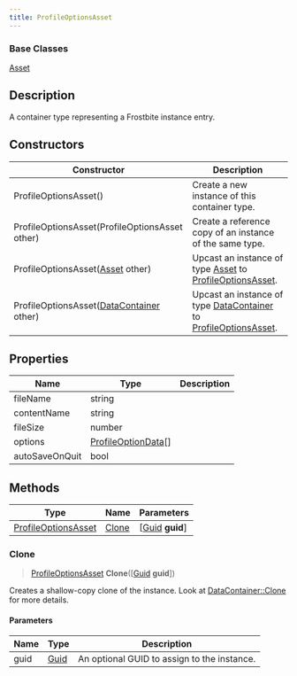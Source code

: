 ```yaml
---
title: ProfileOptionsAsset
---
```

### Base Classes

[Asset](Asset)

## Description

A container type representing a Frostbite instance entry.

## Constructors

| Constructor                                                                    | Description                                                                                                                   |
| ------------------------------------------------------------------------------ | ----------------------------------------------------------------------------------------------------------------------------- |
| ProfileOptionsAsset()                                                          | Create a new instance of this container type.                                                                                 |
| ProfileOptionsAsset(ProfileOptionsAsset other)                                 | Create a reference copy of an instance of the same type.                                                                      |
| ProfileOptionsAsset([Asset](Asset) other)                                      | Upcast an instance of type [Asset](Asset) to [ProfileOptionsAsset](ProfileOptionsAsset).                                      |
| ProfileOptionsAsset([DataContainer](/vext/ref/shared/class/datacontainer) other) | Upcast an instance of type [DataContainer](/vext/ref/shared/class/datacontainer) to [ProfileOptionsAsset](ProfileOptionsAsset). |

## Properties

| Name           | Type                                       | Description |
| -------------- | ------------------------------------------ | ----------- |
| fileName       | string                                     |             |
| contentName    | string                                     |             |
| fileSize       | number                                     |             |
| options        | [ProfileOptionData](ProfileOptionData)\[\] |             |
| autoSaveOnQuit | bool                                       |             |

## Methods

| Type                                       | Name            | Parameters                                     |
| ------------------------------------------ | --------------- | ---------------------------------------------- |
| [ProfileOptionsAsset](ProfileOptionsAsset) | [Clone](#clone) | \[[Guid](/vext/ref/shared/class/guid) **guid**\] |

### Clone

> [ProfileOptionsAsset](ProfileOptionsAsset) **Clone**(\[[Guid](/vext/ref/shared/class/guid) **guid**\])

Creates a shallow-copy clone of the instance. Look at [DataContainer::Clone](/vext/ref/shared/class/datacontainer#clone) for more details.

#### Parameters

| Name | Type         | Description                                 |
| ---- | ------------ | ------------------------------------------- |
| guid | [Guid](Guid) | An optional GUID to assign to the instance. |
